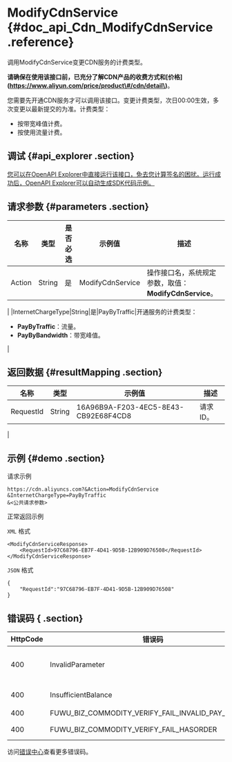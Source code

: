 # ModifyCdnService {#doc_api_Cdn_ModifyCdnService .reference}

调用ModifyCdnService变更CDN服务的计费类型。

**请确保在使用该接口前，已充分了解CDN产品的收费方式和\[价格\]\(https://www.aliyun.com/price/product\#/cdn/detail\)**。

您需要先开通CDN服务才可以调用该接口。变更计费类型，次日00:00生效，多次变更以最新提交的为准。计费类型：

-   按带宽峰值计费。
-   按使用流量计费。

## 调试 {#api_explorer .section}

[您可以在OpenAPI Explorer中直接运行该接口，免去您计算签名的困扰。运行成功后，OpenAPI Explorer可以自动生成SDK代码示例。](https://api.aliyun.com/#product=Cdn&api=ModifyCdnService&type=RPC&version=2018-05-10)

## 请求参数 {#parameters .section}

|名称|类型|是否必选|示例值|描述|
|--|--|----|---|--|
|Action|String|是|ModifyCdnService|操作接口名，系统规定参数，取值：**ModifyCdnService**。

 |
|InternetChargeType|String|是|PayByTraffic|开通服务的计费类型：

 -   **PayByTraffic**：流量。
-   **PayByBandwidth**：带宽峰值。

 |

## 返回数据 {#resultMapping .section}

|名称|类型|示例值|描述|
|--|--|---|--|
|RequestId|String|16A96B9A-F203-4EC5-8E43-CB92E68F4CD8|请求ID。

 |

## 示例 {#demo .section}

请求示例

``` {#request_demo}
https://cdn.aliyuncs.com?&Action=ModifyCdnService
&InternetChargeType=PayByTraffic
&<公共请求参数>
```

正常返回示例

`XML` 格式

``` {#xml_return_success_demo}
<ModifyCdnServiceResponse>
    <RequestId>97C68796-EB7F-4D41-9D5B-12B909D76508</RequestId>
</ModifyCdnServiceResponse>
```

`JSON` 格式

``` {#json_return_success_demo}
{
	"RequestId":"97C68796-EB7F-4D41-9D5B-12B909D76508"
}
```

## 错误码 { .section}

|HttpCode|错误码|错误信息|描述|
|--------|---|----|--|
|400|InvalidParameter|The specified value of parameter "InternetChargeType" is not valid.|参数“InternetChargeType”的值无效。|
|400|InsufficientBalance|Your account does not have enough balance.|账户余额不足，请先充值再操作。|
|400|FUWU\_BIZ\_COMMODITY\_VERIFY\_FAIL\_INVALID\_PAY\_METHOD|INVALID\_PAY\_METHOD|付款方式无效。|
|400|FUWU\_BIZ\_COMMODITY\_VERIFY\_FAIL\_HASORDER|You have an order not yet effective|您有未生效的订单。|

访问[错误中心](https://error-center.aliyun.com/status/product/Cdn)查看更多错误码。

